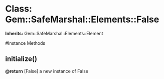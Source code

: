 # Class: Gem::SafeMarshal::Elements::False
**Inherits:** Gem::SafeMarshal::Elements::Element
    




#Instance Methods
## initialize() [](#method-i-initialize)

**@return** [False] a new instance of False


